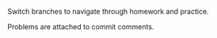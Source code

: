 Switch branches to navigate through homework and practice.

Problems are attached to commit comments.
